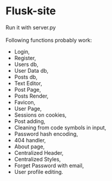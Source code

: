 # Flusk-site<br>
Run it with server.py<br>
<br>
Following functions probably work:<br>
<ul>
<li>Login,</li>
<li>Register,</li>
<li>Users db,</li>
<li>User Data db,</li>
<li>Posts db,</li>
<li>Text Editor,</li>
<li>Post Page,</li>
<li>Posts Render,</li>
<li>Favicon,</li>
<li>User Page,</li>
<li>Sessions on cookies,</li>
<li>Post adding,</li>
<li>Cleaning from code symbols in input,</li>
<li>Password hash encoding,</li>
<li>404 handler,</li>
<li>About page,</li>
<li>Centralized Header,</li>
<li>Centralized Styles,</li>
<li>Forget Password with email,</li>
<li>User profile editing.</li>
</ul>
